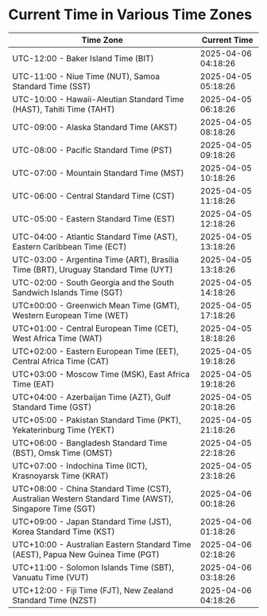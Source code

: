 # Current Time in Various Time Zones

| Time Zone | Current Time |
|-----------|--------------|
| UTC-12:00 - Baker Island Time (BIT) | 2025-04-06 04:18:26 |
| UTC-11:00 - Niue Time (NUT), Samoa Standard Time (SST) | 2025-04-05 05:18:26 |
| UTC-10:00 - Hawaii-Aleutian Standard Time (HAST), Tahiti Time (TAHT) | 2025-04-05 06:18:26 |
| UTC-09:00 - Alaska Standard Time (AKST) | 2025-04-05 08:18:26 |
| UTC-08:00 - Pacific Standard Time (PST) | 2025-04-05 09:18:26 |
| UTC-07:00 - Mountain Standard Time (MST) | 2025-04-05 10:18:26 |
| UTC-06:00 - Central Standard Time (CST) | 2025-04-05 11:18:26 |
| UTC-05:00 - Eastern Standard Time (EST) | 2025-04-05 12:18:26 |
| UTC-04:00 - Atlantic Standard Time (AST), Eastern Caribbean Time (ECT) | 2025-04-05 13:18:26 |
| UTC-03:00 - Argentina Time (ART), Brasília Time (BRT), Uruguay Standard Time (UYT) | 2025-04-05 13:18:26 |
| UTC-02:00 - South Georgia and the South Sandwich Islands Time (SGT) | 2025-04-05 14:18:26 |
| UTC±00:00 - Greenwich Mean Time (GMT), Western European Time (WET) | 2025-04-05 17:18:26 |
| UTC+01:00 - Central European Time (CET), West Africa Time (WAT) | 2025-04-05 18:18:26 |
| UTC+02:00 - Eastern European Time (EET), Central Africa Time (CAT) | 2025-04-05 19:18:26 |
| UTC+03:00 - Moscow Time (MSK), East Africa Time (EAT) | 2025-04-05 19:18:26 |
| UTC+04:00 - Azerbaijan Time (AZT), Gulf Standard Time (GST) | 2025-04-05 20:18:26 |
| UTC+05:00 - Pakistan Standard Time (PKT), Yekaterinburg Time (YEKT) | 2025-04-05 21:18:26 |
| UTC+06:00 - Bangladesh Standard Time (BST), Omsk Time (OMST) | 2025-04-05 22:18:26 |
| UTC+07:00 - Indochina Time (ICT), Krasnoyarsk Time (KRAT) | 2025-04-05 23:18:26 |
| UTC+08:00 - China Standard Time (CST), Australian Western Standard Time (AWST), Singapore Time (SGT) | 2025-04-06 00:18:26 |
| UTC+09:00 - Japan Standard Time (JST), Korea Standard Time (KST) | 2025-04-06 01:18:26 |
| UTC+10:00 - Australian Eastern Standard Time (AEST), Papua New Guinea Time (PGT) | 2025-04-06 02:18:26 |
| UTC+11:00 - Solomon Islands Time (SBT), Vanuatu Time (VUT) | 2025-04-06 03:18:26 |
| UTC+12:00 - Fiji Time (FJT), New Zealand Standard Time (NZST) | 2025-04-06 04:18:26 |
